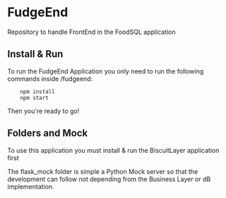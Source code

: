 # FudgeEnd
Repository to handle FrontEnd in the FoodSQL application

## Install & Run
To run the FudgeEnd Application you only need to run the following commands inside /fudgeend:
```
    npm install
    npm start
```
Then you're ready to go!

## Folders and Mock
To use this application you must install & run the BiscuitLayer application first

The flask_mock folder is simple a Python Mock server so that the development can follow not depending from the Business Layer or dB implementation.
